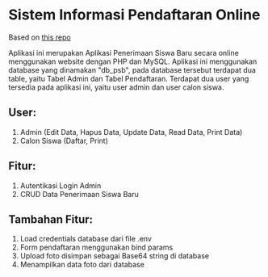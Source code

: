
# Sistem Informasi Pendaftaran Online

Based on [this repo](https://github.com/rusydimuhammad/Sistem-Informasi-Pendaftaran-Online)

Aplikasi ini merupakan Aplikasi Penerimaan Siswa Baru secara online menggunakan website dengan PHP dan MySQL. Aplikasi ini menggunakan database yang dinamakan "db_psb", pada database tersebut terdapat dua table, yaitu Tabel Admin dan Tabel Pendaftaran. Terdapat dua user yang tersedia pada aplikasi ini, yaitu user admin dan user calon siswa.

User:
----------------
1. Admin (Edit Data, Hapus Data, Update Data, Read Data, Print Data)
2. Calon Siswa (Daftar, Print)

Fitur:
----------------
1. Autentikasi Login Admin
2. CRUD Data Penerimaan Siswa Baru

Tambahan Fitur:
----------------
1. Load credentials database dari file .env
1. Form pendaftaran menggunakan bind params
1. Upload foto disimpan sebagai Base64 string di database
1. Menampilkan data foto dari database